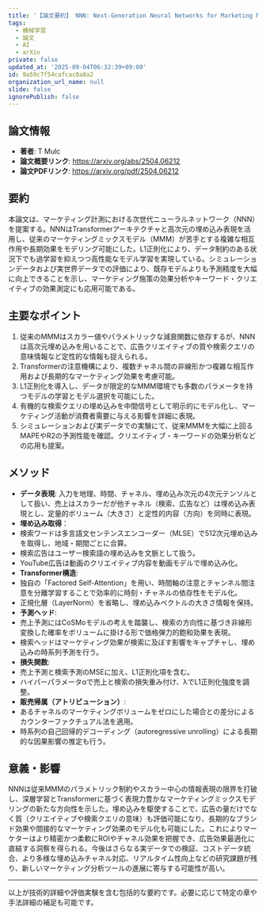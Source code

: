 ```yaml
---
title: '【論文要約】 NNN: Next-Generation Neural Networks for Marketing Mix Modeling'
tags:
  - 機械学習
  - 論文
  - AI
  - arXiv
private: false
updated_at: '2025-09-04T06:32:39+09:00'
id: 9a59c7f54cafcac0a8a2
organization_url_name: null
slide: false
ignorePublish: false
---
```


## 論文情報

- **著者**: T Mulc
- **論文概要リンク**: https://arxiv.org/abs/2504.06212
- **論文PDFリンク**: https://arxiv.org/pdf/2504.06212

## 要約

本論文は、マーケティング計測における次世代ニューラルネットワーク（NNN）を提案する。NNNはTransformerアーキテクチャと高次元の埋め込み表現を活用し、従来のマーケティングミックスモデル（MMM）が苦手とする複雑な相互作用や長期効果をモデリング可能にした。L1正則化により、データ制約のある状況下でも過学習を抑えつつ高性能なモデル学習を実現している。シミュレーションデータおよび実世界データでの評価により、既存モデルよりも予測精度を大幅に向上できることを示し、マーケティング施策の効果分析やキーワード・クリエイティブの効果測定にも応用可能である。

## 主要なポイント

1. 従来のMMMはスカラー値やパラメトリックな減衰関数に依存するが、NNNは高次元埋め込みを用いることで、広告クリエイティブの質や検索クエリの意味情報など定性的な情報も捉えられる。
2. Transformerの注意機構により、複数チャネル間の非線形かつ複雑な相互作用および長期的なマーケティング効果を考慮可能。
3. L1正則化を導入し、データが限定的なMMM環境でも多数のパラメータを持つモデルの学習とモデル選択を可能にした。
4. 有機的な検索クエリの埋め込みを中間信号として明示的にモデル化し、マーケティング活動が消費者需要に与える影響を詳細に表現。
5. シミュレーションおよび実データでの実験にて、従来MMMを大幅に上回るMAPEやR2の予測性能を確認。クリエイティブ・キーワードの効果分析などの応用も提案。


## メソッド

- **データ表現**: 入力を地理、時間、チャネル、埋め込み次元の4次元テンソルとして扱い、売上はスカラーだが他チャネル（検索、広告など）は埋め込み表現とし、定量的ボリューム（大きさ）と定性的内容（方向）を同時に表現。
- **埋め込み取得**：
- 検索ワードは多言語文センテンスエンコーダー（MLSE）で512次元埋め込みを取得し、地域・期間ごとに合算。
- 検索広告はユーザー検索語の埋め込みを文脈として扱う。
- YouTube広告は動画のクリエイティブ内容を動画モデルで埋め込み化。
- **Transformer構造**:
- 独自の「Factored Self-Attention」を用い、時間軸の注意とチャンネル間注意を分離学習することで効率的に時刻・チャネルの依存性をモデル化。
- 正規化層（LayerNorm）を省略し、埋め込みベクトルの大きさ情報を保持。
- **予測ヘッド**:
- 売上予測にはCoSMoモデルの考えを踏襲し、検索の方向性に基づき非線形変換した確率をボリュームに掛ける形で価格弾力的飽和効果を表現。
- 検索ヘッドはマーケティング効果が検索に及ぼす影響をキャプチャし、埋め込みの時系列予測を行う。
- **損失関数**:
- 売上予測と検索予測のMSEに加え、L1正則化項を含む。
- ハイパーパラメータαで売上と検索の損失重み付け、λでL1正則化強度を調整。
- **販売帰属（アトリビューション）**:
- あるチャネルのマーケティングボリュームをゼロにした場合との差分によるカウンターファクチュアル法を適用。
- 時系列の自己回帰的デコーディング（autoregressive unrolling）による長期的な因果影響の推定も行う。

## 意義・影響

NNNは従来MMMのパラメトリック制約やスカラー中心の情報表現の限界を打破し、深層学習とTransformerに基づく表現力豊かなマーケティングミックスモデリングの新たな方向性を示した。埋め込みを駆使することで、広告の量だけでなく質（クリエイティブや検索クエリの意味）も評価可能になり、長期的なブランド効果や間接的なマーケティング効果のモデル化も可能にした。これによりマーケターはより精密かつ柔軟にROIやチャネル効果を把握でき、広告効果最適化に直結する洞察を得られる。今後はさらなる実データでの検証、コストデータ統合、より多様な埋め込みチャネル対応、リアルタイム性向上などの研究課題が残り、新しいマーケティング分析ツールの進展に寄与する可能性が高い。

---

以上が技術的詳細や評価実験を含む包括的な要約です。必要に応じて特定の章や手法詳細の補足も可能です。

